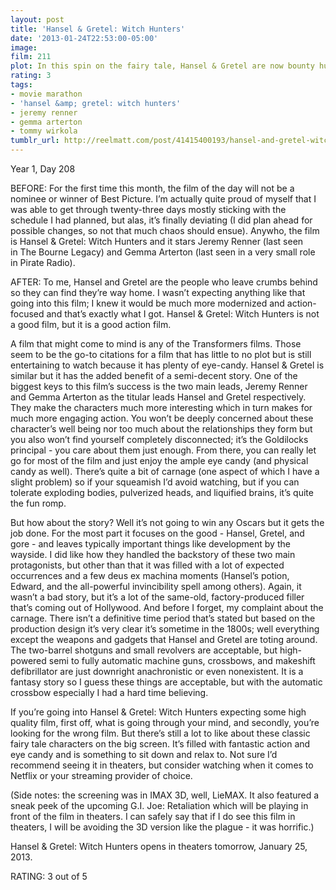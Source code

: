 ```yaml
---
layout: post
title: 'Hansel & Gretel: Witch Hunters'
date: '2013-01-24T22:53:00-05:00'
image: 
film: 211
plot: In this spin on the fairy tale, Hansel & Gretel are now bounty hunters who track and kill witches all over the world. As the fabled Blood Moon approaches, the siblings encounter a new form of evil that might hold a secret to their past.
rating: 3
tags:
- movie marathon
- 'hansel &amp; gretel: witch hunters'
- jeremy renner
- gemma arterton
- tommy wirkola
tumblr_url: http://reelmatt.com/post/41415400193/hansel-and-gretel-witch-hunters
---
```


Year 1, Day 208

BEFORE: For the first time this month, the film of the day will not be a nominee or winner of Best Picture. I’m actually quite proud of myself that I was able to get through twenty-three days mostly sticking with the schedule I had planned, but alas, it’s finally deviating (I did plan ahead for possible changes, so not that much chaos should ensue). Anywho, the film is Hansel & Gretel: Witch Hunters and it stars Jeremy Renner (last seen in The Bourne Legacy) and Gemma Arterton (last seen in a very small role in Pirate Radio).

AFTER: To me, Hansel and Gretel are the people who leave crumbs behind so they can find they’re way home. I wasn’t expecting anything like that going into this film; I knew it would be much more modernized and action-focused and that’s exactly what I got. Hansel & Gretel: Witch Hunters is not a good film, but it is a good action film.

A film that might come to mind is any of the Transformers films. Those seem to be the go-to citations for a film that has little to no plot but is still entertaining to watch because it has plenty of eye-candy. Hansel & Gretel is similar but it has the added benefit of a semi-decent story. One of the biggest keys to this film’s success is the two main leads, Jeremy Renner and Gemma Arterton as the titular leads Hansel and Gretel respectively. They make the characters much more interesting which in turn makes for much more engaging action. You won’t be deeply concerned about these character’s well being nor too much about the relationships they form but you also won’t find yourself completely disconnected; it’s the Goldilocks principal - you care about them just enough. From there, you can really let go for most of the film and just enjoy the ample eye candy (and physical candy as well). There’s quite a bit of carnage (one aspect of which I have a slight problem) so if your squeamish I’d avoid watching, but if you can tolerate exploding bodies, pulverized heads, and liquified brains, it’s quite the fun romp.

But how about the story? Well it’s not going to win any Oscars but it gets the job done. For the most part it focuses on the good - Hansel, Gretel, and gore - and leaves typically important things like development by the wayside. I did like how they handled the backstory of these two main protagonists, but other than that it was filled with a lot of expected occurrences and a few deus ex machina moments (Hansel’s potion, Edward, and the all-powerful invincibility spell among others). Again, it wasn’t a bad story, but it’s a lot of the same-old, factory-produced filler that’s coming out of Hollywood. And before I forget, my complaint about the carnage. There isn’t a definitive time period that’s stated but based on the production design it’s very clear it’s sometime in the 1800s; well everything except the weapons and gadgets that Hansel and Gretel are toting around. The two-barrel shotguns and small revolvers are acceptable, but high-powered semi to fully automatic machine guns, crossbows, and makeshift defibrillator are just downright anachronistic or even nonexistent. It is a fantasy story so I guess these things are acceptable, but with the automatic crossbow especially I had a hard time believing.

If you’re going into Hansel & Gretel: Witch Hunters expecting some high quality film, first off, what is going through your mind, and secondly, you’re looking for the wrong film. But there’s still a lot to like about these classic fairy tale characters on the big screen. It’s filled with fantastic action and eye candy and is something to sit down and relax to. Not sure I’d recommend seeing it in theaters, but consider watching when it comes to Netflix or your streaming provider of choice.

(Side notes: the screening was in IMAX 3D, well, LieMAX. It also featured a sneak peek of the upcoming G.I. Joe: Retaliation which will be playing in front of the film in theaters. I can safely say that if I do see this film in theaters, I will be avoiding the 3D version like the plague - it was horrific.)

Hansel & Gretel: Witch Hunters opens in theaters tomorrow, January 25, 2013.

RATING: 3 out of 5
